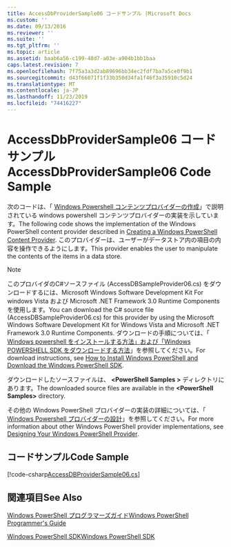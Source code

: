```yaml
---
title: AccessDbProviderSample06 コードサンプル |Microsoft Docs
ms.custom: ''
ms.date: 09/13/2016
ms.reviewer: ''
ms.suite: ''
ms.tgt_pltfrm: ''
ms.topic: article
ms.assetid: baab6a56-c199-48d7-a03e-a904b1bb1baa
caps.latest.revision: 7
ms.openlocfilehash: 7f75a3a3d2ab89696bb34ec2fdf7ba7a5ce0f9b1
ms.sourcegitcommit: d43f66071f1f33b350d34fa1f46f3a35910c5d24
ms.translationtype: MT
ms.contentlocale: ja-JP
ms.lasthandoff: 11/23/2019
ms.locfileid: "74416227"
---
```

# <a name="accessdbprovidersample06-code-sample"></a><span data-ttu-id="c082b-102">AccessDbProviderSample06 コード サンプル</span><span class="sxs-lookup"><span data-stu-id="c082b-102">AccessDbProviderSample06 Code Sample</span></span>

<span data-ttu-id="c082b-103">次のコードは、「 [Windows Powershell コンテンツプロバイダーの作成](./creating-a-windows-powershell-content-provider.md)」で説明されている windows powershell コンテンツプロバイダーの実装を示しています。</span><span class="sxs-lookup"><span data-stu-id="c082b-103">The following code shows the implementation of the Windows PowerShell content provider described in [Creating a Windows PowerShell Content Provider](./creating-a-windows-powershell-content-provider.md).</span></span> <span data-ttu-id="c082b-104">このプロバイダーは、ユーザーがデータストア内の項目の内容を操作できるようにします。</span><span class="sxs-lookup"><span data-stu-id="c082b-104">This provider enables the user to manipulate the contents of the items in a data store.</span></span>

> [!NOTE]
> <span data-ttu-id="c082b-105">このプロバイダのC#ソースファイル (AccessDBSampleProvider06.cs) をダウンロードするには、Microsoft Windows Software Development Kit For windows Vista および Microsoft .NET Framework 3.0 Runtime Components を使用します。</span><span class="sxs-lookup"><span data-stu-id="c082b-105">You can download the C# source file (AccessDBSampleProvider06.cs) for this provider by using the Microsoft Windows Software Development Kit for Windows Vista and Microsoft .NET Framework 3.0 Runtime Components.</span></span> <span data-ttu-id="c082b-106">ダウンロードの手順については、「 [Windows powershell をインストールする方法」および「Windows POWERSHELL SDK をダウンロードする方法](/powershell/scripting/developer/installing-the-windows-powershell-sdk)」を参照してください。</span><span class="sxs-lookup"><span data-stu-id="c082b-106">For download instructions, see [How to Install Windows PowerShell and Download the Windows PowerShell SDK](/powershell/scripting/developer/installing-the-windows-powershell-sdk).</span></span>
>
> <span data-ttu-id="c082b-107">ダウンロードしたソースファイルは、 **\<PowerShell Samples >** ディレクトリにあります。</span><span class="sxs-lookup"><span data-stu-id="c082b-107">The downloaded source files are available in the **\<PowerShell Samples>** directory.</span></span>
>
> <span data-ttu-id="c082b-108">その他の Windows PowerShell プロバイダーの実装の詳細については、「 [Windows Powershell プロバイダーの設計](./designing-your-windows-powershell-provider.md)」を参照してください。</span><span class="sxs-lookup"><span data-stu-id="c082b-108">For more information about other Windows PowerShell provider implementations, see [Designing Your Windows PowerShell Provider](./designing-your-windows-powershell-provider.md).</span></span>

## <a name="code-sample"></a><span data-ttu-id="c082b-109">コードサンプル</span><span class="sxs-lookup"><span data-stu-id="c082b-109">Code Sample</span></span>

[!code-csharp[AccessDBProviderSample06.cs](../../../../powershell-sdk-samples/SDK-2.0/csharp/AccessDBProviderSample06/AccessDBProviderSample06.cs#L11-L2399 "AccessDBProviderSample06.cs")]

## <a name="see-also"></a><span data-ttu-id="c082b-110">関連項目</span><span class="sxs-lookup"><span data-stu-id="c082b-110">See Also</span></span>

[<span data-ttu-id="c082b-111">Windows PowerShell プログラマーズガイド</span><span class="sxs-lookup"><span data-stu-id="c082b-111">Windows PowerShell Programmer's Guide</span></span>](./windows-powershell-programmer-s-guide.md)

[<span data-ttu-id="c082b-112">Windows PowerShell SDK</span><span class="sxs-lookup"><span data-stu-id="c082b-112">Windows PowerShell SDK</span></span>](../windows-powershell-reference.md)
